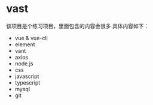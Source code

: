 # vast
该项目是个练习项目，里面包含的内容会很多
具体内容如下：
- vue & vue-cli
- element
- vant
- axios
- node.js
- css
- javascript
- typescript
- mysql
- git




